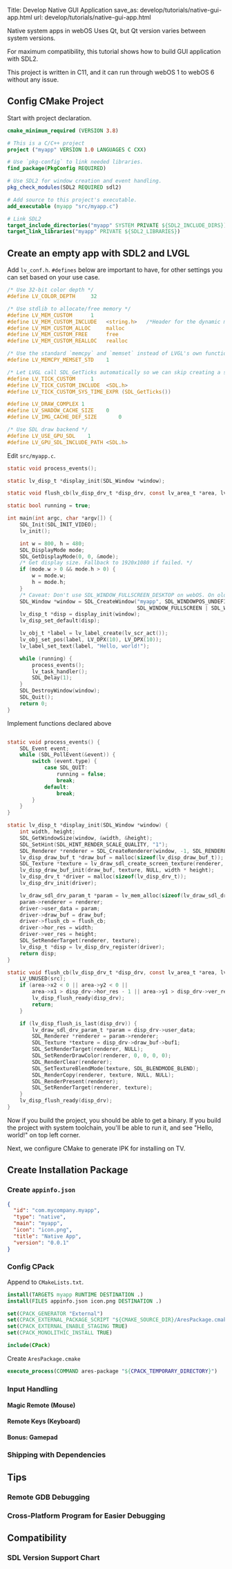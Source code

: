 Title: Develop Native GUI Application
save_as: develop/tutorials/native-gui-app.html
url: develop/tutorials/native-gui-app.html

Native system apps in webOS Uses Qt, but Qt version varies between system versions.

For maximum compatibility, this tutorial shows how to build GUI application with SDL2.

This project is written in C11, and it can run through webOS 1 to webOS 6 without any issue.

## Config CMake Project

Start with project declaration.

```cmake
cmake_minimum_required (VERSION 3.8)

# This is a C/C++ project
project ("myapp" VERSION 1.0 LANGUAGES C CXX)

# Use `pkg-config` to link needed libraries.
find_package(PkgConfig REQUIRED)

# Use SDL2 for window creation and event handling.
pkg_check_modules(SDL2 REQUIRED sdl2)

# Add source to this project's executable.
add_executable (myapp "src/myapp.c")

# Link SDL2
target_include_directories("myapp" SYSTEM PRIVATE ${SDL2_INCLUDE_DIRS})
target_link_libraries("myapp" PRIVATE ${SDL2_LIBRARIES})
```

## Create an empty app with SDL2 and LVGL

Add `lv_conf.h`. `#defines` below are important to have, for other settings you can set based on your use case.

```c
/* Use 32-bit color depth */
#define LV_COLOR_DEPTH     32

/* Use stdlib to allocate/free memory */
#define LV_MEM_CUSTOM      1
#define LV_MEM_CUSTOM_INCLUDE   <string.h>   /*Header for the dynamic memory function*/
#define LV_MEM_CUSTOM_ALLOC     malloc
#define LV_MEM_CUSTOM_FREE      free
#define LV_MEM_CUSTOM_REALLOC   realloc

/* Use the standard `memcpy` and `memset` instead of LVGL's own functions. */
#define LV_MEMCPY_MEMSET_STD    1

/* Let LVGL call SDL_GetTicks automatically so we can skip creating a separate timer thread. */
#define LV_TICK_CUSTOM     1
#define LV_TICK_CUSTOM_INCLUDE  <SDL.h>
#define LV_TICK_CUSTOM_SYS_TIME_EXPR (SDL_GetTicks())

#define LV_DRAW_COMPLEX 1
#define LV_SHADOW_CACHE_SIZE    0
#define LV_IMG_CACHE_DEF_SIZE       0

/* Use SDL draw backend */
#define LV_USE_GPU_SDL    1
#define LV_GPU_SDL_INCLUDE_PATH <SDL.h>
```

Edit `src/myapp.c`.

```c
static void process_events();

static lv_disp_t *display_init(SDL_Window *window);

static void flush_cb(lv_disp_drv_t *disp_drv, const lv_area_t *area, lv_color_t *src);

static bool running = true;

int main(int argc, char *argv[]) {
    SDL_Init(SDL_INIT_VIDEO);
    lv_init();

    int w = 800, h = 480;
    SDL_DisplayMode mode;
    SDL_GetDisplayMode(0, 0, &mode);
    /* Get display size. Fallback to 1920x1080 if failed. */
    if (mode.w > 0 && mode.h > 0) {
        w = mode.w;
        h = mode.h;
    }
    /* Caveat: Don't use SDL_WINDOW_FULLSCREEN_DESKTOP on webOS. On older platforms it's not supported. */
    SDL_Window *window = SDL_CreateWindow("myapp", SDL_WINDOWPOS_UNDEFINED, SDL_WINDOWPOS_UNDEFINED, w, h,
                                          SDL_WINDOW_FULLSCREEN | SDL_WINDOW_ALLOW_HIGHDPI);
    lv_disp_t *disp = display_init(window);
    lv_disp_set_default(disp);

    lv_obj_t *label = lv_label_create(lv_scr_act());
    lv_obj_set_pos(label, LV_DPX(10), LV_DPX(10));
    lv_label_set_text(label, "Hello, world!");

    while (running) {
        process_events();
        lv_task_handler();
        SDL_Delay(1);
    }
    SDL_DestroyWindow(window);
    SDL_Quit();
    return 0;
}
```

Implement functions declared above

```c

static void process_events() {
    SDL_Event event;
    while (SDL_PollEvent(&event)) {
        switch (event.type) {
            case SDL_QUIT:
                running = false;
                break;
            default:
                break;
        }
    }
}

static lv_disp_t *display_init(SDL_Window *window) {
    int width, height;
    SDL_GetWindowSize(window, &width, &height);
    SDL_SetHint(SDL_HINT_RENDER_SCALE_QUALITY, "1");
    SDL_Renderer *renderer = SDL_CreateRenderer(window, -1, SDL_RENDERER_ACCELERATED);
    lv_disp_draw_buf_t *draw_buf = malloc(sizeof(lv_disp_draw_buf_t));
    SDL_Texture *texture = lv_draw_sdl_create_screen_texture(renderer, width, height);
    lv_disp_draw_buf_init(draw_buf, texture, NULL, width * height);
    lv_disp_drv_t *driver = malloc(sizeof(lv_disp_drv_t));
    lv_disp_drv_init(driver);

    lv_draw_sdl_drv_param_t *param = lv_mem_alloc(sizeof(lv_draw_sdl_drv_param_t));
    param->renderer = renderer;
    driver->user_data = param;
    driver->draw_buf = draw_buf;
    driver->flush_cb = flush_cb;
    driver->hor_res = width;
    driver->ver_res = height;
    SDL_SetRenderTarget(renderer, texture);
    lv_disp_t *disp = lv_disp_drv_register(driver);
    return disp;
}

static void flush_cb(lv_disp_drv_t *disp_drv, const lv_area_t *area, lv_color_t *src) {
    LV_UNUSED(src);
    if (area->x2 < 0 || area->y2 < 0 ||
        area->x1 > disp_drv->hor_res - 1 || area->y1 > disp_drv->ver_res - 1) {
        lv_disp_flush_ready(disp_drv);
        return;
    }

    if (lv_disp_flush_is_last(disp_drv)) {
        lv_draw_sdl_drv_param_t *param = disp_drv->user_data;
        SDL_Renderer *renderer = param->renderer;
        SDL_Texture *texture = disp_drv->draw_buf->buf1;
        SDL_SetRenderTarget(renderer, NULL);
        SDL_SetRenderDrawColor(renderer, 0, 0, 0, 0);
        SDL_RenderClear(renderer);
        SDL_SetTextureBlendMode(texture, SDL_BLENDMODE_BLEND);
        SDL_RenderCopy(renderer, texture, NULL, NULL);
        SDL_RenderPresent(renderer);
        SDL_SetRenderTarget(renderer, texture);
    }
    lv_disp_flush_ready(disp_drv);
}
```

Now if you build the project, you should be able to get a binary. If you build the project with system toolchain, you'll
be able to run it, and see "Hello, world!" on top left corner.

Next, we configure CMake to generate IPK for installing on TV.

## Create Installation Package

### Create `appinfo.json`

```json
{
  "id": "com.mycompany.myapp",
  "type": "native",
  "main": "myapp",
  "icon": "icon.png",
  "title": "Native App",
  "version": "0.0.1"
}
```

### Config CPack

Append to `CMakeLists.txt`.

```cmake
install(TARGETS myapp RUNTIME DESTINATION .)
install(FILES appinfo.json icon.png DESTINATION .)

set(CPACK_GENERATOR "External")
set(CPACK_EXTERNAL_PACKAGE_SCRIPT "${CMAKE_SOURCE_DIR}/AresPackage.cmake")
set(CPACK_EXTERNAL_ENABLE_STAGING TRUE)
set(CPACK_MONOLITHIC_INSTALL TRUE)

include(CPack)
```

Create `AresPackage.cmake`

```cmake
execute_process(COMMAND ares-package "${CPACK_TEMPORARY_DIRECTORY}")
```

### Input Handling

#### Magic Remote (Mouse)

#### Remote Keys (Keyboard)

#### Bonus: Gamepad

### Shipping with Dependencies

## Tips

### Remote GDB Debugging

### Cross-Platform Program for Easier Debugging

## Compatibility

### SDL Version Support Chart
